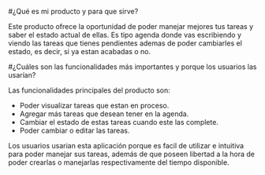 #¿Qué es mi producto y para que sirve?

Este producto ofrece la oportunidad de poder manejar mejores tus tareas y saber el estado actual de ellas. Es tipo agenda donde vas escribiendo y viendo las tareas que tienes pendientes ademas de poder cambiarles el estado, es decir, si ya estan acabadas o no.

#¿Cuáles son las funcionalidades más importantes y porque los usuarios las usarían?

Las funcionalidades principales del producto son:
- Poder visualizar tareas que estan en proceso.
- Agregar más tareas que desean tener en la agenda.
- Cambiar el estado de estas tareas cuando este las complete.
- Poder cambiar o editar las tareas.

Los usuarios usarian esta aplicación porque es facil de utilizar e intuitiva para poder manejar sus tareas, además de que poseen libertad a la hora de poder crearlas o manejarlas respectivamente del tiempo disponible.